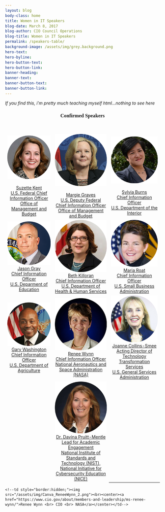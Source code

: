 ```yaml
---
layout: blog
body-class: home
title: Women in IT Speakers
blog-date: March 8, 2017
blog-author: CIO Council Operations
blog-title: Women in IT Speakers
permalink: /speakers-table/
background-image: /assets/img/grey.background.png
hero-text:  
hero-byline:
hero-button-text: 
hero-button-link: 
banner-heading: 
banner-text: 
banner-button-text: 
banner-button-link: 
---
```


<p><em>If you find this, i'm pretty much teaching myself html...nothing to see here</em></p>

<h3 style="font-family:Poppins"><center>Confirmed Speakers</center></h3>

<table style="border:hidden;">
<tr>
<td style="border:hidden;width:350px"><center><img src="/assets/img/Canva_SuzetteKent_2.png"></center><br><a href="/about/members-and-leadership/Suzette-Kent/"><center>Suzette Kent <br>U.S. Federal Chief Information Officer<br>Office of Management and Budget</center></a></td>
<td style="border:hidden;width:450px"><center><img src="/assets/img/Canva_MargieGraves_2.png"></center><br><center><a href="https://www.cio.gov/about/members-and-leadership/margie-graves/">Margie Graves<br>U.S. Deputy Federal Chief Information Officer<br>Office of Management and Budget</a></center></td>
<td style="border:hidden;width:350px"><center><img src="/assets/img/Canva_SylivaBurns_2.png"><br><a href="https://www.cio.gov/about/members-and-leadership/ms-sylvia-burns/"><br>Sylvia Burns<br> Chief Information Officer <br> U.S. Department of the Interior</a></center></td>
</tr>
<tr style="text-align:center;">
<td style="border:hidden;"><img src="/assets/img/Canva_JasonGray_2.png"><br><center><a href="https://www.cio.gov/about/members-and-leadership/mr-jason-gray/">Jason Gray <br>Chief Information Officer <br> U.S. Deparment of Education</a></center></td>
<td style="border:hidden;"><img src="/assets/img/Canva_BethKilloran_2.png"><br><center><a href="https://www.cio.gov/about/members-and-leadership/ms-beth-anne-killoran/">Beth Killoran <br>Chief Information Officer<br> U.S. Department of Health &amp; Human Services</a></center></td>
<td style="border:hidden;"><img src="/assets/img/Canva_MariaRoat_2.png"><br><center><a href="https://www.cio.gov/about/members-and-leadership/ms-maria-roat/">Maria Roat <br> Chief Information Officer <br> U.S. Small Business Administration</a></center></td>
</tr>
<tr style="text-align:center;">
<td style="border:hidden;"><center><img src="/assets/img/Canva_GaryWashington_2.png"><!--img src="/assets/img/event.winit.maria-roat_circle.png"--><br><a href="https://www.cio.gov/about/members-and-leadership/washington-gary/">Gary Washington<br>Chief Information Officer<br>U.S. Department of Agriculture</a></center></td>
<td style="border:hidden;"><img src="/assets/img/Canva_ReneeWynn_2.png"><br><center><a href="https://www.cio.gov/about/members-and-leadership/ms-renee-wynn/">Renee Wynn <br>Chief Information Officer<br>National Aeronautics and Space Administration (NASA)</a></center></td>
<td style="border:hidden;"><img src="/assets/img/Canva_JoanneCollinsSmee_2.png"><a href="https://www.cio.gov/about/members-and-leadership/Joanne-Collins-Smee/"><br><center>Joanne Collins-Smee <br>Acting Director of Technology Transformation Services<br> U.S. General Services Administration</center></a></td>
</tr>
<br>
<tr style="text-align:center;">
<td style="border:hidden;align:center"></td>
<td style="border:hidden;align:center"><img src="/assets/img/Canva_DavinaPruittMentle_2.png"><br><a href="https://www.cio.gov/about/members-and-leadership/Dr-Davina-Pruitt-Mentle/">Dr. Davina Pruitt-Mentle <br> Lead for Academic Engagement <br>National Institute of Standards and Technology (NIST), National Initiative for Cybersecurity Education (NICE)</a></td>
</tr>
</table>

<!--table style="border:hidden;">
  <tr>
    <td style="border:hidden;"><center><img src="/assets/img/Canva_SuzetteKent_2.png"></center><br><a href="/about/members-and-leadership/Suzette-Kent/"><center>Suzette Kent <br> Federal CIO</center></a></td>
    <td><center><img src="/assets/img/Canva_MargieGraves_2.png"></center><br><center><a href="https://www.cio.gov/about/members-and-leadership/margie-graves/">Margie Graves<br> Deputy Federal CIO</a></center></td><br>
  </tr>
</table-->

<!--br-->

<!--h3><center>Participating Federal Agency CIOs</center></h3-->

<!--table style="border:hidden;">
  <tr style="text-align:center;">
    <td style="border:hidden;"><img src="/assets/img/Canva_SylivaBurns_2.png"><br><center><a href="https://www.cio.gov/about/members-and-leadership/ms-sylvia-burns/">Sylvia Burns <br> CIO <br> Dept. of Interior</a></center></td>
    <td style="border:hidden;"><img src="/assets/img/Canva_JasonGray_2.png"><br><center><a href="https://www.cio.gov/about/members-and-leadership/mr-jason-gray/">Jason Gray <br> CIO <br> Dept. of Education</a></center></td>
    <td style="border:hidden;"><img src="/assets/img/Canva_BethKilloran_2.png"><br><center><a href="https://www.cio.gov/about/members-and-leadership/ms-beth-anne-killoran/">Beth Killoran <br> CIO <br> Dept. of Health and Human Services</a></center></td>
  </tr-->
  <!--tr style="text-align:center;">
    <td style="border:hidden;"><img src="/assets/img/Canva_MariaRoat_2.png"><br><center><a href="https://www.cio.gov/about/members-and-leadership/ms-maria-roat/">Maria Roat <br> CIO <br> SBA</a></center></td>
    <td style="border:hidden;"><img src="/assets/img/Canva_GaryWashington_2.png"><!--img src="/assets/img/event.winit.maria-roat_circle.png"--><!--br><center><a href="https://www.cio.gov/about/members-and-leadership/washington-gary/">Gary Washington <br> CIO <br> USDA</a></center></td-->
    <!--td style="border:hidden;"><img src="/assets/img/Canva_ReneeWynn_2.png"><br><center><a href="https://www.cio.gov/about/members-and-leadership/ms-renee-wynn/">Renee Wynn <br> CIO <br> NASA</a></center></td-->
  <!--/tr>
</table-->

<!--br-->

<!--h3><center>Additional Participants</center></h3-->

<!--table align="center">
<tr style="text-align:center;">
  <td style="border:hidden;"><img src="/assets/img/Canva_JoanneCollinsSmee_2.png"><a href="https://www.cio.gov/about/members-and-leadership/Joanne-Collins-Smee/"><br><center>Joanne Collins-Smee <br>Acting Director of Technology Transformation Services<br> U.S. General Services Administration</center></a></td>
  <td style="border:hidden;align:center"><img src="/assets/img/Canva_DavinaPruittMentle_2.png"><br><a href="https://www.cio.gov/about/members-and-leadership/Dr-Davina-Pruitt-Mentle/">Dr. Davina Pruitt-Mentle <br> Lead for Academic Engagement <br> NIST, NICE</a></td>
</tr>
</table-->
